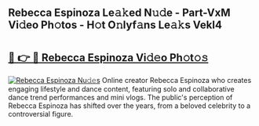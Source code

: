 ## Rebecca Espinoza Le𝚊𝚔ed N𝚞𝚍e - Part-VxM Vi𝚍eo Ph𝚘tos - H𝚘t O𝚗lyf𝚊ns Le𝚊𝚔s Vekl4

# <h2><a href="http://hfcm6u.feru.top/?c=Rebecca+Espinoza">🔗 👉 🔴 Rebecca Espinoza Vi𝚍𝚎o Ph𝚘t𝚘𝚜</a></h2>

[![Rebecca Espinoza Nu𝚍𝚎s](https://i.imgur.com/0TWrTi3.gif)](http://hfcm6u.feru.top/?c=Rebecca+Espinoza)
Online creator Rebecca Espinoza who creates engaging lifestyle and dance content, featuring solo and collaborative dance trend performances and mini vlogs. The public's perception of Rebecca Espinoza has shifted over the years, from a beloved celebrity to a controversial figure. 
